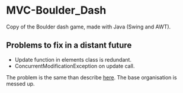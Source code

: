 # MVC-Boulder_Dash

Copy of the Boulder dash game, made with Java (Swing and AWT).

## Problems to fix in a distant future

* Update function in elements class is redundant.
* ConcurrentModificationException on update call.

The problem is the same than describe [here](https://stackoverflow.com/questions/48508420/reduce-code-duplication-without-subclass-inheritance).
The base organisation is messed up.